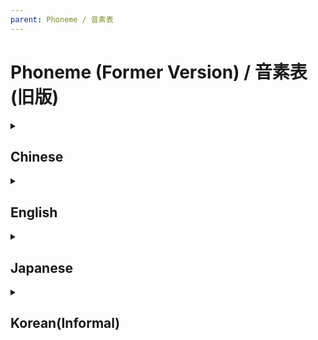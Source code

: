```yaml
---
parent: Phoneme / 音素表
---
```



# Phoneme (Former Version) / 音素表 (旧版)
<details>
<summary>
<h2>Chinese</h2>
</summary>
<table>
<tr>
<th>Mandarin<br />X-SAMPA</th>
<th>Type</th>
<th>Example</th>
<th>English Arpabet<br />(Alternative)</th>
<th>Japanese Romaji<br />(Alternative)</th>
</tr>
<tr>
<td>a</td>
<td>vowel</td>
<td>啊 <u>a</u><br />而 <u>e</u>r</td>
<td>ae</td>
<td>a</td>
</tr>
<tr>
<td>A</td>
<td>vowel</td>
<td>昂 <u>a</u>ng </td>
<td>aa</td>
<td>a</td>
</tr>
<tr>
<td>o</td>
<td>vowel</td>
<td>我 w<u>o</u> </td>
<td>ao</td>
<td>o</td>
</tr>
<tr>
<td>@</td>
<td>vowel</td>
<td>恩 <u>e</u>n </td>
<td>ax</td>
<td>e</td>
</tr>
<tr>
<td>e</td>
<td>vowel</td>
<td>黑 h<u>e</u>i </td>
<td>eh</td>
<td>e</td>
</tr>
<tr>
<td>7</td>
<td>vowel</td>
<td>饿 <u>e</u> </td>
<td>ah</td>
<td>o</td>
</tr>
<tr>
<td>U</td>
<td>vowel</td>
<td>红 h<u>o</u>ng </td>
<td>uh</td>
<td>u</td>
</tr>
<tr>
<td>u</td>
<td>vowel</td>
<td>无 w<u>u</u> </td>
<td>uw</td>
<td>u</td>
</tr>
<tr>
<td>i</td>
<td>vowel</td>
<td>一 y<u>i</u> </td>
<td>iy</td>
<td>i</td>
</tr>
<tr>
<td>i\</td>
<td>vowel</td>
<td>四 s<u>i</u> </td>
<td>ih</td>
<td>i</td>
</tr>
<tr>
<td>i`</td>
<td>vowel</td>
<td>十 sh<u>i</u> </td>
<td>uh</td>
<td>u</td>
</tr>
<tr>
<td>y</td>
<td>vowel</td>
<td>与 y<u>ü</u> </td>
<td>iy</td>
<td>i</td>
</tr>
<tr>
<td>AU</td>
<td>diphthong</td>
<td>好 h<u>ao</u> </td>
<td>aa uh</td>
<td>a w</td>
</tr>
<tr>
<td>@U</td>
<td>diphthong</td>
<td>欧 <u>ou</u> </td>
<td>ax uh</td>
<td>o w</td>
</tr>
<tr>
<td>ia</td>
<td>diphthong</td>
<td>家 j<u>ia</u> </td>
<td>y ae</td>
<td>y a</td>
</tr>
<tr>
<td>iA</td>
<td>diphthong</td>
<td>将 j<u>ia</u>ng </td>
<td>y aa</td>
<td>y a</td>
</tr>
<tr>
<td>iAU</td>
<td>diphthong</td>
<td>小 x<u>iao</u> </td>
<td>y aa uh</td>
<td>y a w</td>
</tr>
<tr>
<td>ie</td>
<td>diphthong</td>
<td>些 x<u>ie</u> </td>
<td>y eh</td>
<td>y e</td>
</tr>
<tr>
<td>iE</td>
<td>diphthong</td>
<td>前 q<u>ia</u>n </td>
<td>y eh</td>
<td>y a</td>
</tr>
<tr>
<td>iU</td>
<td>diphthong</td>
<td>穷 q<u>io</u>ng </td>
<td>y uh</td>
<td>y u</td>
</tr>
<tr>
<td>i@U</td>
<td>diphthong</td>
<td>就 j<u>iou</u> </td>
<td>y ax uh</td>
<td>y o w</td>
</tr>
<tr>
<td>y{</td>
<td>diphthong</td>
<td>远 y<u>ua</u>n </td>
<td>iy ae</td>
<td>i a</td>
</tr>
<tr>
<td>yE</td>
<td>diphthong</td>
<td>先 x<u>ia</u>n </td>
<td>iy eh</td>
<td>i e</td>
</tr>
<tr>
<td>ua</td>
<td>diphthong</td>
<td>华 h<u>ua</u> </td>
<td>w ae</td>
<td>w a</td>
</tr>
<tr>
<td>uA</td>
<td>diphthong</td>
<td>狂 k<u>ua</u>ng </td>
<td>w aa</td>
<td>w a</td>
</tr>
<tr>
<td>u@</td>
<td>diphthong</td>
<td>顺 sh<u>u</u>n </td>
<td>w ax</td>
<td>w e</td>
</tr>
<tr>
<td>ue</td>
<td>diphthong</td>
<td>对 d<u>u</u>i </td>
<td>w eh</td>
<td>w e</td>
</tr>
<tr>
<td>uo</td>
<td>diphthong</td>
<td>多 d<u>uo</u> </td>
<td>w ao</td>
<td>w o</td>
</tr>
<tr>
<td>:\i</td>
<td>semivowel</td>
<td>还 ha<u>i</u><br />北 be<u>i</u></td>
<td>ih</td>
<td>e i</td>
</tr>
<tr>
<td>r\`</td>
<td>semivowel</td>
<td>而 e<u>r</u> </td>
<td>er</td>
<td>r</td>
</tr>
<tr>
<td>:n</td>
<td>semivowel</td>
<td>安 a<u>n</u><br />恩 e<u>n<u></td>
<td>n</td>
<td>n</td>
</tr>
<tr>
<td>N</td>
<td>semivowel</td>
<td>横 he<u>ng</u> </td>
<td>ng</td>
<td>N</td>
</tr>
<tr>
<td>p</td>
<td>stop</td>
<td>波 <u>b</u>o </td>
<td>b</td>
<td>b</td>
</tr>
<tr>
<td>ph</td>
<td>stop</td>
<td>坡 <u>p</u>o </td>
<td>p</td>
<td>p</td>
</tr>
<tr>
<td>t</td>
<td>stop</td>
<td>的 <u>d</u>e </td>
<td>d</td>
<td>d</td>
</tr>
<tr>
<td>th</td>
<td>stop</td>
<td>特 <u>t</u>e </td>
<td>t</td>
<td>t</td>
</tr>
<tr>
<td>k</td>
<td>stop</td>
<td>哥 <u>g</u>e </td>
<td>g</td>
<td>g</td>
</tr>
<tr>
<td>kh</td>
<td>stop</td>
<td>可 <u>k</u>e </td>
<td>k</td>
<td>k</td>
</tr>
<tr>
<td>ts\</td>
<td>affricate</td>
<td>几 <u>j</u>i </td>
<td>jh</td>
<td>j</td>
</tr>
<tr>
<td>ts</td>
<td>affricate</td>
<td>字 <u>z</u>i </td>
<td>z</td>
<td>z</td>
</tr>
<tr>
<td>tsh</td>
<td>affricate</td>
<td>次 <u>c</u>i </td>
<td>t s</td>
<td>ts</td>
</tr>
<tr>
<td>ts`</td>
<td>affricate</td>
<td>只 <u>zh</u>i </td>
<td>jh</td>
<td>j</td>
</tr>
<tr>
<td>ts`h</td>
<td>affricate</td>
<td>吃 <u>ch</u>i </td>
<td>ch</td>
<td>ch</td>
</tr>
<tr>
<td>ts\h</td>
<td>affricate(SV Editor)<br />fricative(SV Studio)</td>
<td>七 <u>q</u>i </td>
<td>ch</td>
<td>ch</td>
</tr>
<tr>
<td>x</td>
<td>aspirate</td>
<td>和 <u>h</u>e </td>
<td>hh</td>
<td>h</td>
</tr>
<tr>
<td>f</td>
<td>fricative</td>
<td>佛 <u>f</u>o </td>
<td>f</td>
<td>f</td>
</tr>
<tr>
<td>s</td>
<td>fricative</td>
<td>四 <u>s</u>i </td>
<td>s</td>
<td>s</td>
</tr>
<tr>
<td>s`</td>
<td>fricative</td>
<td>十 <u>sh</u>i </td>
<td>sh</td>
<td>sh</td>
</tr>
<tr>
<td>s\</td>
<td>fricative</td>
<td>西 <u>x</u>i </td>
<td>sh</td>
<td>sh</td>
</tr>
<tr>
<td>m</td>
<td>nasal</td>
<td>末 <u>m</u>o </td>
<td>m</td>
<td>m</td>
</tr>
<tr>
<td>n</td>
<td>nasal</td>
<td>呢 <u>n</u>e </td>
<td>n</td>
<td>n</td>
</tr>
<tr>
<td>l</td>
<td>liquid</td>
<td>了 <u>l</u>e </td>
<td>l</td>
<td>r</td>
</tr>
<tr>
<td>z`</td>
<td>semivowel</td>
<td>日 <u>r</u>i </td>
<td>zh</td>
<td>j</td>
</tr>
<tr>
<td>w</td>
<td>semivowel</td>
<td>哇 <u>w</u>a </td>
<td>w</td>
<td>w</td>
</tr>
<tr>
<td>j</td>
<td>semivowel</td>
<td>亚 <u>y</u>a </td>
<td>y</td>
<td>y</td>
</tr>
<tr>
<td>sil</td>
<td>silence</td>
<td></td>
<td></td>
<td></td>
</tr>
</table>
</details>


<details>
<summary>

<h2>English</h2>
</summary>
<table>
<tr>
<th>Arpabet</th>
<th>Type</th>
<th>Example</th>
<th>X-SAMPA<br />(Alternative)</th>
<th>Japanese Romaji<br />(Alternative)</th>
</tr>
<tr>
<td>aa</td>
<td>vowel</td>
<td>p*al*m</td>
<td>A</td>
<td>a</td>
</tr>
<tr>
<td>ae</td>
<td>vowel</td>
<td>b*a*t</td>
<td>a</td>
<td>a</td>
</tr>
<tr>
<td>ah</td>
<td>vowel</td>
<td>b*u*t</td>
<td>A</td>
<td>a</td>
</tr>
<tr>
<td>ao</td>
<td>vowel</td>
<td>b*ough*t</td>
<td>o</td>
<td>o</td>
</tr>
<tr>
<td>aw</td>
<td>diphthong</td>
<td>ab*ou*t</td>
<td>AU</td>
<td>a u</td>
</tr>
<tr>
<td>ax</td>
<td>vowel</td>
<td>rent*a*l</td>
<td>@</td>
<td>e</td>
</tr>
<tr>
<td>ay</td>
<td>diphthong</td>
<td>b*i*te</td>
<td>a :\i</td>
<td>a e i</td>
</tr>
<tr>
<td>b</td>
<td>stop</td>
<td>*b*uy</td>
<td>p</td>
<td>b</td>
</tr>
<tr>
<td>ch</td>
<td>affricate</td>
<td>*ch*ina</td>
<td>ts`h</td>
<td>ch</td>
</tr>
<tr>
<td>d</td>
<td>stop</td>
<td>*d*ie</td>
<td>t</td>
<td>d</td>
</tr>
<tr>
<td>dx</td>
<td>stop</td>
<td>bu*tt*er</td>
<td>l</td>
<td>r</td>
</tr>
<tr>
<td>dr</td>
<td>affricate</td>
<td>*dr*ive</td>
<td>ts`</td>
<td>j</td>
</tr>
<tr>
<td>dh</td>
<td>fricative</td>
<td>*th*e</td>
<td>ts</td>
<td>z</td>
</tr>
<tr>
<td>eh</td>
<td>vowel</td>
<td>b*e*t</td>
<td>e</td>
<td>e</td>
</tr>
<tr>
<td>er</td>
<td>vowel</td>
<td>b*ir*d</td>
<td>@ r\`</td>
<td>e r</td>
</tr>
<tr>
<td>ey</td>
<td>diphthong</td>
<td>h*ey*</td>
<td>e :\i</td>
<td>e i</td>
</tr>
<tr>
<td>f</td>
<td>fricative</td>
<td>*f*ight</td>
<td>f</td>
<td>f</td>
</tr>
<tr>
<td>g</td>
<td>stop</td>
<td>*g*uy</td>
<td>k</td>
<td>g</td>
</tr>
<tr>
<td>hh</td>
<td>aspirate</td>
<td>*h*igh</td>
<td>x</td>
<td>h</td>
</tr>
<tr>
<td>ih</td>
<td>vowel</td>
<td>b*i*t</td>
<td>i\</td>
<td>i</td>
</tr>
<tr>
<td>iy</td>
<td>vowel</td>
<td>b*ea*t</td>
<td>i</td>
<td>i</td>
</tr>
<tr>
<td>jh</td>
<td>affricate</td>
<td>*j*ust</td>
<td>ts`</td>
<td>j</td>
</tr>
<tr>
<td>k</td>
<td>stop</td>
<td>*k*ite</td>
<td>kh</td>
<td>k</td>
</tr>
<tr>
<td>l</td>
<td>liquid</td>
<td>*l*ie</td>
<td>l</td>
<td>r</td>
</tr>
<tr>
<td>m</td>
<td>nasal</td>
<td>*m*y</td>
<td>m</td>
<td>m</td>
</tr>
<tr>
<td>n</td>
<td>nasal</td>
<td>*n*ose</td>
<td>n</td>
<td>n</td>
</tr>
<tr>
<td>ng</td>
<td>nasal</td>
<td>si*ng*</td>
<td>N</td>
<td>N</td>
</tr>
<tr>
<td>ow</td>
<td>diphthong</td>
<td>b*oa*t</td>
<td>@U</td>
<td>o u</td>
</tr>
<tr>
<td>oy</td>
<td>diphthong</td>
<td>b*oy*</td>
<td>o :\i</td>
<td>o i</td>
</tr>
<tr>
<td>p</td>
<td>stop</td>
<td>*p*ie</td>
<td>ph</td>
<td>p</td>
</tr>
<tr>
<td>r</td>
<td>semivowel</td>
<td>*r*isk</td>
<td>r\`</td>
<td>r</td>
</tr>
<tr>
<td>s</td>
<td>fricative</td>
<td>*s*ay</td>
<td>s</td>
<td>s</td>
</tr>
<tr>
<td>sh</td>
<td>fricative</td>
<td>*sh*y</td>
<td>s`</td>
<td>sh</td>
</tr>
<tr>
<td>t</td>
<td>stop</td>
<td>*t*ie</td>
<td>th</td>
<td>t</td>
</tr>
<tr>
<td>tr</td>
<td>affricate</td>
<td>*tr*ee</td>
<td>ts`h</td>
<td>ch</td>
</tr>
<tr>
<td>th</td>
<td>fricative</td>
<td>*th*ing</td>
<td>s</td>
<td>s</td>
</tr>
<tr>
<td>uh</td>
<td>vowel</td>
<td>b*oo*k</td>
<td>U</td>
<td>u</td>
</tr>
<tr>
<td>uw</td>
<td>vowel</td>
<td>b*oo*t</td>
<td>u</td>
<td>u</td>
</tr>
<tr>
<td>v</td>
<td>fricative</td>
<td>*v*ote</td>
<td>w</td>
<td>v</td>
</tr>
<tr>
<td>w</td>
<td>semivowel</td>
<td>*w*ise</td>
<td>w</td>
<td>w</td>
</tr>
<tr>
<td>y</td>
<td>semivowel</td>
<td>*y*es</td>
<td>j</td>
<td>y</td>
</tr>
<tr>
<td>z</td>
<td>fricative</td>
<td>*z*oo</td>
<td>ts</td>
<td>z</td>
</tr>
<tr>
<td>zh</td>
<td>fricative</td>
<td>mea*s*ure</td>
<td>z` </td>
<td>j</td>
</tr>
<tr>
<td>sil</td>
<td>silence</td>
<td>...</td>
<td></td>
<td></td>
</tr>
</table>
</details>
<details>
<summary>
<h2>Japanese</h2>
</summary>
<table>
<tr>
<th>Japanese<br />Romaji</th>
<th>Type</th>
<th>Example</th>
<th>English Arpabet<br />(Alternative)</th>
</tr>
<tr>
<td>a</td>
<td>vowel</td>
<td>あ <u>a</u></td>
<td>ae</td>
</tr>
<tr>
<td>i</td>
<td>vowel</td>
<td>い <u>i</u></td>
<td>iy</td>
</tr>
<tr>
<td>u</td>
<td>vowel</td>
<td>う <u>u</u></td>
<td>uw</td>
</tr>
<tr>
<td>e</td>
<td>vowel</td>
<td>え <u>e</u></td>
<td>eh</td>
</tr>
<tr>
<td>o</td>
<td>vowel</td>
<td>お <u>o</u></td>
<td>ao</td>
</tr>
<tr>
<td>N</td>
<td>vowel</td>
<td>ん <u>n</u></td>
<td>ng</td>
</tr>
<tr>
<td>t</td>
<td>stop</td>
<td>た <u>t</u>a</td>
<td>t</td>
</tr>
<tr>
<td>d</td>
<td>stop</td>
<td>だ <u>d</u>a</td>
<td>d</td>
</tr>
<tr>
<td>s</td>
<td>fricative</td>
<td>さ <u>s</u>a</td>
<td>s</td>
</tr>
<tr>
<td>sh</td>
<td>fricative</td>
<td>しゃ <u>sh</u>a</td>
<td>sh</td>
</tr>
<tr>
<td>j</td>
<td>affricate</td>
<td>じ <u>j</u>i</td>
<td>zh</td>
</tr>
<tr>
<td>z</td>
<td>affricate</td>
<td>ざ <u>z</u>a</td>
<td>z</td>
</tr>
<tr>
<td>ts</td>
<td>affricate</td>
<td>つ <u>ts</u>u</td>
<td>t s</td>
</tr>
<tr>
<td>k</td>
<td>stop</td>
<td>か <u>k</u>a</td>
<td>k</td>
</tr>
<tr>
<td>g</td>
<td>stop</td>
<td>が <u>g</u>a</td>
<td>g</td>
</tr>
<tr>
<td>h</td>
<td>aspirate</td>
<td>は <u>h</u>a</td>
<td>hh</td>
</tr>
<tr>
<td>b</td>
<td>stop</td>
<td>ば <u>b</u>a</td>
<td>b</td>
</tr>
<tr>
<td>p</td>
<td>stop</td>
<td>ぱ <u>p</u>a</td>
<td>p</td>
</tr>
<tr>
<td>f</td>
<td>fricative</td>
<td>ふぁ <u>f</u>a</td>
<td>f</td>
</tr>
<tr>
<td>ch</td>
<td>affricate</td>
<td>ちゃ <u>ch</u>a</td>
<td>ch</td>
</tr>
<tr>
<td>ry</td>
<td>liquid</td>
<td>りゃ <u>ry</u>a</td>
<td>dx y</td>
</tr>
<tr>
<td>ky</td>
<td>stop</td>
<td>きゃ <u>ky</u>a</td>
<td>k y</td>
</tr>
<tr>
<td>py</td>
<td>stop</td>
<td>ぴゃ <u>py</u>a</td>
<td>p y</td>
</tr>
<tr>
<td>dy</td>
<td>stop</td>
<td>でゃ <u>dy</u>a</td>
<td>d y</td>
</tr>
<tr>
<td>ty</td>
<td>stop</td>
<td>てゃ <u>ty</u>a</td>
<td>t y</td>
</tr>
<tr>
<td>ny</td>
<td>nasal</td>
<td>にゃ <u>ny</u>a</td>
<td>n y</td>
</tr>
<tr>
<td>hy</td>
<td>aspirate</td>
<td>ひゃ <u>hy</u>a</td>
<td>hh y</td>
</tr>
<tr>
<td>my</td>
<td>nasal</td>
<td>みゃ <u>my</u>a</td>
<td>m y</td>
</tr>
<tr>
<td>gy</td>
<td>stop</td>
<td>ぎゃ <u>gy</u>a</td>
<td>g y</td>
</tr>
<tr>
<td>by</td>
<td>stop</td>
<td>びゃ <u>by</u>a</td>
<td>b y</td>
</tr>
<tr>
<td>n</td>
<td>nasal</td>
<td>な <u>n</u>a</td>
<td>n</td>
</tr>
<tr>
<td>m</td>
<td>nasal</td>
<td>ま <u>m</u>a</td>
<td>m</td>
</tr>
<tr>
<td>r</td>
<td>liquid</td>
<td>ら <u>r</u>a</td>
<td>dx</td>
</tr>
<tr>
<td>v</td>
<td>semivowel</td>
<td>ヴ <u>v</u>u</td>
<td>v</td>
</tr>
<tr>
<td>w</td>
<td>semivowel</td>
<td>わ <u>w</u>a</td>
<td>w</td>
</tr>
<tr>
<td>y</td>
<td>semivowel</td>
<td>や <u>y</u>a</td>
<td>y</td>
</tr>
<tr>
<td>sil</td>
<td>silence</td>
<td></td>
<td></td>
</tr>
</table>
</details>
<details>
<summary>
<h2>Korean(Informal)</h2>
</summary>
<table>
<thead>
<tr>
<th><span>Korean</span></th>
<th><span>Mandarin X-SAMPA<br />(Alternative)</span></th>
<th><span>English Arpabet<br />(Alternative)</span></th>
<th><span>Japanese Romaji<br />(Alternative)</span></th>
</tr>
</thead>
<tbody>
<tr>
<td><span>ㅏ / a</span></td>
<td><span>a</span></td>
<td><span>ae</span></td>
<td><span>a</span></td>
</tr>
<tr>
<td><span>ㅐ / ae</span></td>
<td><span>e</span></td>
<td><span>eh</span></td>
<td><span>e</span></td>
</tr>
<tr>
<td><span>ㅑ / ya</span></td>
<td><span>ia</span></td>
<td><span>y ae</span></td>
<td><span>y a</span></td>
</tr>
<tr>
<td><span>ㅒ / yae</span></td>
<td><span>ie</span></td>
<td><span>y eh</span></td>
<td><span>y e</span></td>
</tr>
<tr>
<td><span>ㅓ / eo</span></td>
<td><span>A</span></td>
<td><span>ah</span></td>
<td><span>a o</span></td>
</tr>
<tr>
<td><span>ㅔ / e</span></td>
<td><span>e</span></td>
<td><span>eh</span></td>
<td><span>e</span></td>
</tr>
<tr>
<td><span>ㅕ / yeo</span></td>
<td><span>iA</span></td>
<td><span>y ah</span></td>
<td><span>y a o</span></td>
</tr>
<tr>
<td><span>ㅖ / ye</span></td>
<td><span>ie</span></td>
<td><span>y eh</span></td>
<td><span>y e</span></td>
</tr>
<tr>
<td><span>ㅗ / o</span></td>
<td><span>o</span></td>
<td><span>ao</span></td>
<td><span>o</span></td>
</tr>
<tr>
<td><span>ㅘ / wa</span></td>
<td><span>ua</span></td>
<td><span>w ae</span></td>
<td><span>w a</span></td>
</tr>
<tr>
<td><span>ㅙ / wae</span></td>
<td><span>ue</span></td>
<td><span>w eh</span></td>
<td><span>w e</span></td>
</tr>
<tr>
<td><span>ㅚ / oe</span></td>
<td><span>ue</span></td>
<td><span>w eh</span></td>
<td><span>w e</span></td>
</tr>
<tr>
<td><span>ㅛ / yo</span></td>
<td><span>j o</span></td>
<td><span>y ao</span></td>
<td><span>y o</span></td>
</tr>
<tr>
<td><span>ㅜ / u</span></td>
<td><span>u</span></td>
<td><span>uw</span></td>
<td><span>u </span></td>
</tr>
<tr>
<td><span>ㅝ / wo</span></td>
<td><span>uA</span></td>
<td><span>w ah</span></td>
<td><span>w o</span></td>
</tr>
<tr>
<td><span>ㅞ / we</span></td>
<td><span>ue</span></td>
<td><span>w eh</span></td>
<td><span>w e</span></td>
</tr>
<tr>
<td><span>ㅟ / wi</span></td>
<td><span>u :\i</span></td>
<td><span>w iy</span></td>
<td><span>w i</span></td>
</tr>
<tr>
<td><span>ㅠ / yu</span></td>
<td><span>j u</span></td>
<td><span>y uw</span></td>
<td><span>y u</span></td>
</tr>
<tr>
<td><span>ㅡ / eu</span></td>
<td><span>U</span></td>
<td><span>uh</span></td>
<td><span>u </span></td>
</tr>
<tr>
<td><span>ㅢ(Single) / ui</span></td>
<td><span>U :\i</span></td>
<td><span>uh iy</span></td>
<td><span>u i</span></td>
</tr>
<tr>
<td><span>ㅢ(After Consonant) / ui</span></td>
<td><span>i</span></td>
<td><span>iy</span></td>
<td><span>i</span></td>
</tr>
<tr>
<td><span>ㅣ / i</span></td>
<td><span>i</span></td>
<td><span>iy</span></td>
<td><span>i</span></td>
</tr>
<tr>
<td><span>ㄱ / g</span></td>
<td><span>k</span></td>
<td><span>g</span></td>
<td><span>g</span></td>
</tr>
<tr>
<td><span>ㄱ(Final) / k</span></td>
<td><span>k</span></td>
<td><span>g</span></td>
<td><span>g</span></td>
</tr>
<tr>
<td><span>ㄲ / kk</span></td>
<td><span>cl k</span></td>
<td><span>cl g</span></td>
<td><span>cl g</span></td>
</tr>
<tr>
<td><span>ㄲ(Final) / k</span></td>
<td><span>k</span></td>
<td><span>g</span></td>
<td><span>g</span></td>
</tr>
<tr>
<td><span>ㄴ / n</span></td>
<td><span>:n</span></td>
<td><span>n</span></td>
<td><span>n</span></td>
</tr>
<tr>
<td><span>ㄷ / d</span></td>
<td><span>t</span></td>
<td><span>d</span></td>
<td><span>d</span></td>
</tr>
<tr>
<td><span>ㄷ(Final) / t</span></td>
<td><span>t</span></td>
<td><span>d</span></td>
<td><span>d</span></td>
</tr>
<tr>
<td><span>ㄸ / tt</span></td>
<td><span>cl t</span></td>
<td><span>cl d</span></td>
<td><span>cl d</span></td>
</tr>
<tr>
<td><span>ㄹ / r</span></td>
<td><span>l</span></td>
<td><span>dx</span></td>
<td><span>r</span></td>
</tr>
<tr>
<td><span>ㄹ(Final) / l</span></td>
<td><span>r\`</span></td>
<td><span>l</span></td>
<td><span>r</span></td>
</tr>
<tr>
<td><span>ㅁ / m</span></td>
<td><span>m</span></td>
<td><span>m</span></td>
<td><span>m</span></td>
</tr>
<tr>
<td><span>ㅂ / b</span></td>
<td><span>p</span></td>
<td><span>b</span></td>
<td><span>b</span></td>
</tr>
<tr>
<td><span>ㅂ(Final) / p</span></td>
<td><span>p</span></td>
<td><span>b</span></td>
<td><span>b</span></td>
</tr>
<tr>
<td><span>ㅃ / pp</span></td>
<td><span>cl p</span></td>
<td><span>cl b</span></td>
<td><span>cl b</span></td>
</tr>
<tr>
<td><span>ㅅ / s</span></td>
<td><span>s</span></td>
<td><span>s</span></td>
<td><span>s</span></td>
</tr>
<tr>
<td><span>ㅅ(Before i/y) / s</span></td>
<td><span>s\</span></td>
<td><span>sh</span></td>
<td><span>sh</span></td>
</tr>
<tr>
<td><span>ㅅ(Final) / t</span></td>
<td><span>t</span></td>
<td><span>d</span></td>
<td><span>d</span></td>
</tr>
<tr>
<td><span>ㅆ / ss</span></td>
<td><span>s</span></td>
<td><span>s</span></td>
<td><span>s</span></td>
</tr>
<tr>
<td><span>ㅆ(Before i/y) / ss</span></td>
<td><span>cl s\</span></td>
<td><span>cl sh</span></td>
<td><span>cl sh</span></td>
</tr>
<tr>
<td><span>ㅆ(Final) / t</span></td>
<td><span>t</span></td>
<td><span>d</span></td>
<td><span>d</span></td>
</tr>
<tr>
<td><span>ㅇ(Final) / ng</span></td>
<td><span>N</span></td>
<td><span>ng</span></td>
<td><span>N</span></td>
</tr>
<tr>
<td><span>ㅈ / j</span></td>
<td><span>ts\</span></td>
<td><span>jh</span></td>
<td><span>j</span></td>
</tr>
<tr>
<td><span>ㅈ(Final) / t</span></td>
<td><span>t</span></td>
<td><span>d</span></td>
<td><span>d</span></td>
</tr>
<tr>
<td><span>ㅉ / jj</span></td>
<td><span>cl ts\</span></td>
<td><span>cl jh</span></td>
<td><span>cl j</span></td>
</tr>
<tr>
<td><span>ㅊ / ch</span></td>
<td><span>ts\h</span></td>
<td><span>ch</span></td>
<td><span>ch</span></td>
</tr>
<tr>
<td><span>ㅊ(Final) / t</span></td>
<td><span>t</span></td>
<td><span>d</span></td>
<td><span>d</span></td>
</tr>
<tr>
<td><span>ㅋ / k</span></td>
<td><span>kh</span></td>
<td><span>k</span></td>
<td><span>k</span></td>
</tr>
<tr>
<td><span>ㅌ / t</span></td>
<td><span>th</span></td>
<td><span>t</span></td>
<td><span>t</span></td>
</tr>
<tr>
<td><span>ㅍ / p</span></td>
<td><span>ph</span></td>
<td><span>p</span></td>
<td><span>p</span></td>
</tr>
<tr>
<td><span>ㅎ / h</span></td>
<td><span>x</span></td>
<td><span>hh</span></td>
<td><span>h</span></td>
</tr>
</tbody>
</table>
